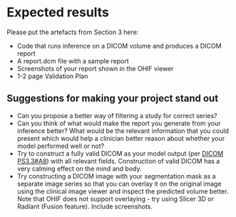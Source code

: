 # Expected results

Please put the artefacts from Section 3 here:

- Code that runs inference on a DICOM volume and produces a DICOM report
- A report.dcm file with a sample report
- Screenshots of your report shown in the OHIF viewer
- 1-2 page Validation Plan

## Suggestions for making your project stand out

- Can you propose a better way of filtering a study for correct series?
- Can you think of what would make the report you generate from your inference better? What would be the relevant information that you could present which would help a clinician better reason about whether your model performed well or not?
- Try to construct a fully valid DICOM as your model output (per [DICOM PS3.3#A8](http://dicom.nema.org/medical/dicom/current/output/html/part03.html#sect_A.8)) with all relevant fields. Construction of valid DICOM has a very calming effect on the mind and body.
- Try constructing a DICOM image with your segmentation mask as a separate image series so that you can overlay it on the original image using the clinical image viewer and inspect the predicted volume better. Note that OHIF does not support overlaying - try using Slicer 3D or Radiant (Fusion feature). Include screenshots.
